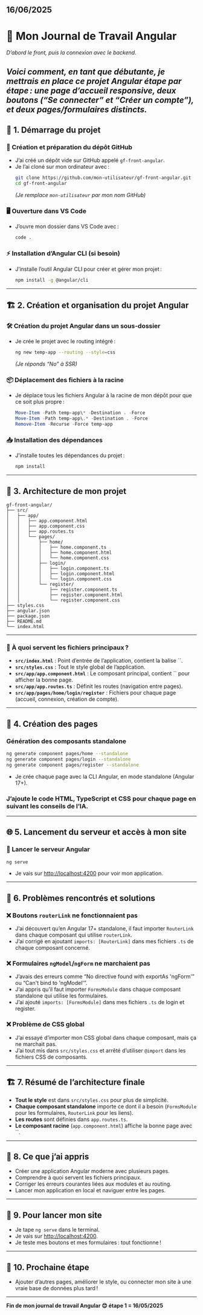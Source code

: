 ## 16/06/2025 

# 📔 Mon Journal de Travail Angular
*D’abord le front, puis la connexion avec le backend.*

*Voici comment, en tant que débutante, je mettrais en place ce projet Angular étape par étape : une page d’accueil responsive, deux boutons (“Se connecter” et “Créer un compte”), et deux pages/formulaires distincts.*
---

## 🏁 1. Démarrage du projet

### 🚀 Création et préparation du dépôt GitHub

- J’ai créé un dépôt vide sur GitHub appelé `gf-front-angular`.
- Je l’ai cloné sur mon ordinateur avec :
  ```bash
  git clone https://github.com/mon-utilisateur/gf-front-angular.git
  cd gf-front-angular
  ```
  *(Je remplace `mon-utilisateur` par mon nom GitHub)*

### 🖥️ Ouverture dans VS Code

- J’ouvre mon dossier dans VS Code avec :
  ```bash
  code .
  ```

### ⚡ Installation d’Angular CLI (si besoin)

- J’installe l’outil Angular CLI pour créer et gérer mon projet :
  ```bash
  npm install -g @angular/cli
  ```

---

## 🏗️ 2. Création et organisation du projet Angular

### 🛠️ Création du projet Angular dans un sous-dossier

- Je crée le projet avec le routing intégré :
  ```bash
  ng new temp-app --routing --style=css
  ```
  *(Je réponds “No” à SSR)*

### 📦 Déplacement des fichiers à la racine

- Je déplace tous les fichiers Angular à la racine de mon dépôt pour que ce soit plus propre :
  ```powershell
  Move-Item -Path temp-app\* -Destination . -Force
  Move-Item -Path temp-app\.* -Destination . -Force
  Remove-Item -Recurse -Force temp-app
  ```

### 📥 Installation des dépendances

- J’installe toutes les dépendances du projet :
  ```bash
  npm install
  ```

---

## 📂 3. Architecture de mon projet

```
gf-front-angular/
├── src/
│   ├── app/
│   │   ├── app.component.html
│   │   ├── app.component.css
│   │   ├── app.routes.ts
│   │   └── pages/
│   │       ├── home/
│   │       │   ├── home.component.ts
│   │       │   ├── home.component.html
│   │       │   └── home.component.css
│   │       ├── login/
│   │       │   ├── login.component.ts
│   │       │   ├── login.component.html
│   │       │   └── login.component.css
│   │       └── register/
│   │           ├── register.component.ts
│   │           ├── register.component.html
│   │           └── register.component.css
├── styles.css
├── angular.json
├── package.json
├── README.md
└── index.html
```

---

### 📄 À quoi servent les fichiers principaux ?

- **`src/index.html`** : Point d’entrée de l’application, contient la balise ``.
- **`src/styles.css`** : Tout le style global de l’application.
- **`src/app/app.component.html`** : Le composant principal, contient `` pour afficher la bonne page.
- **`src/app/app.routes.ts`** : Définit les routes (navigation entre pages).
- **`src/app/pages/home/login/register`** : Fichiers pour chaque page (accueil, connexion, création de compte).

---

## 🧱 4. Création des pages

### Génération des composants standalone

```bash
ng generate component pages/home --standalone
ng generate component pages/login --standalone
ng generate component pages/register --standalone
```
- Je crée chaque page avec la CLI Angular, en mode standalone (Angular 17+).

### J’ajoute le code HTML, TypeScript et CSS pour chaque page en suivant les conseils de l’IA.

---

## 🌐 5. Lancement du serveur et accès à mon site

### 🚦 Lancer le serveur Angular

```bash
ng serve
```
- Je vais sur [http://localhost:4200](http://localhost:4200) pour voir mon application.

---

## 🐞 6. Problèmes rencontrés et solutions

### ❌ Boutons `routerLink` ne fonctionnaient pas

- J’ai découvert qu’en Angular 17+ standalone, il faut importer `RouterLink` dans chaque composant qui utilise `routerLink`.
- J’ai corrigé en ajoutant `imports: [RouterLink]` dans mes fichiers `.ts` de chaque composant concerné.

### ❌ Formulaires `ngModel`/`ngForm` ne marchaient pas

- J’avais des erreurs comme “No directive found with exportAs 'ngForm'” ou “Can't bind to 'ngModel'”.
- J’ai appris qu’il faut importer `FormsModule` dans chaque composant standalone qui utilise les formulaires.
- J’ai ajouté `imports: [FormsModule]` dans mes fichiers `.ts` de login et register.

### ❌ Problème de CSS global

- J’ai essayé d’importer mon CSS global dans chaque composant, mais ça ne marchait pas.
- J’ai tout mis dans `src/styles.css` et arrêté d’utiliser `@import` dans les fichiers CSS de composants.

---

## 🏗️ 7. Résumé de l’architecture finale

- **Tout le style** est dans `src/styles.css` pour plus de simplicité.
- **Chaque composant standalone** importe ce dont il a besoin (`FormsModule` pour les formulaires, `RouterLink` pour les liens).
- **Les routes** sont définies dans `app.routes.ts`.
- **Le composant racine** (`app.component.html`) affiche la bonne page avec ``.

---

## 🥳 8. Ce que j’ai appris

- Créer une application Angular moderne avec plusieurs pages.
- Comprendre à quoi servent les fichiers principaux.
- Corriger les erreurs courantes liées aux modules et au routing.
- Lancer mon application en local et naviguer entre les pages.

---

## 🚦 9. Pour lancer mon site

- Je tape `ng serve` dans le terminal.
- Je vais sur [http://localhost:4200](http://localhost:4200).
- Je teste mes boutons et mes formulaires : tout fonctionne !

---

## 🎉 10. Prochaine étape

- Ajouter d’autres pages, améliorer le style, ou connecter mon site à une vraie base de données plus tard !

---

**Fin de mon journal de travail Angular 😊 étape 1 = 16/05/2025**
